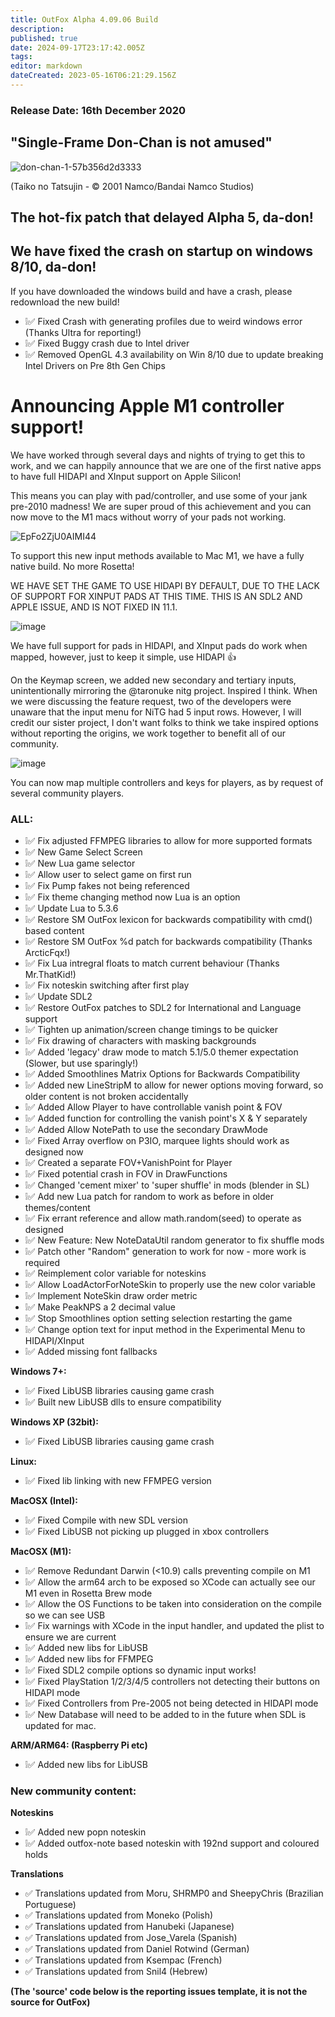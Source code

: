 ```yaml
---
title: OutFox Alpha 4.09.06 Build
description: 
published: true
date: 2024-09-17T23:17:42.005Z
tags: 
editor: markdown
dateCreated: 2023-05-16T06:21:29.156Z
---
```


### Release Date: 16th December 2020

## "Single-Frame Don-Chan is not amused"
![don-chan-1-57b356d2d3333](https://user-images.githubusercontent.com/11047768/102320595-6fd63e80-3f74-11eb-9e5f-71f8e540412e.png)

(Taiko no Tatsujin - © 2001 Namco/Bandai Namco Studios)

## The hot-fix patch that delayed Alpha 5, da-don!

## We have fixed the crash on startup on windows 8/10, da-don!
If you have downloaded the windows build and have a crash, please redownload the new build!

* ❕✅ Fixed Crash with generating profiles due to weird windows error (Thanks Ultra for reporting!)
* ❕✅ Fixed Buggy crash due to Intel driver 
* ❕✅ Removed OpenGL 4.3 availability on Win 8/10 due to update breaking Intel Drivers on Pre 8th Gen Chips

# Announcing Apple M1 controller support!

We have worked through several days and nights of trying to get this to work, and we can happily announce that we are one of the first native apps to have full HIDAPI and XInput support on Apple Silicon!

This means you can play with pad/controller, and use some of your jank pre-2010 madness! We are super proud of this achievement and you can now move to the M1 macs without worry of your pads not working.

![EpFo2ZjU0AIMI44](https://user-images.githubusercontent.com/11047768/102333956-03fcd180-3f86-11eb-8ed4-645525572c67.jpg)

To support this new input methods available to Mac M1, we have a fully native build. No more Rosetta! 

WE HAVE SET THE GAME TO USE HIDAPI BY DEFAULT, DUE TO THE LACK OF SUPPORT FOR XINPUT PADS AT THIS TIME. THIS IS AN SDL2 AND APPLE ISSUE, AND IS NOT FIXED IN 11.1.

![image](https://user-images.githubusercontent.com/11047768/102333730-b8e2be80-3f85-11eb-88bb-1d9de628652e.png)

We have full support for pads in HIDAPI, and XInput pads do work when mapped, however, just to keep it simple, use HIDAPI 👍 


On the Keymap screen, we added new secondary and tertiary inputs, unintentionally mirroring the @taronuke nitg project. Inspired I think. When we were discussing the feature request, two of the developers were unaware that the input menu for NiTG had 5 input rows. However, I will credit our sister project, I don't want folks to think we take inspired options without reporting the origins, we work together to benefit all of our community.

![image](https://user-images.githubusercontent.com/11047768/102333868-e4fe3f80-3f85-11eb-822f-fc99a6ea6eb2.png)

You can now map multiple controllers and keys for players, as by request of several community players.

### **ALL:**
* ❕✅ Fix adjusted FFMPEG libraries to allow for more supported formats
* ❕✅ New Game Select Screen
* ❕✅ New Lua game selector
* ❕✅ Allow user to select game on first run
* ❕✅ Fix Pump fakes not being referenced
* ❕✅ Fix theme changing method now Lua is an option
* ❕✅ Update Lua to 5.3.6
* ❕✅ Restore SM OutFox lexicon for backwards compatibility with cmd() based content
* ❕✅ Restore SM OutFox %d patch for backwards compatibility (Thanks ArcticFqx!)
* ❕✅ Fix Lua intregral floats to match current behaviour (Thanks Mr.ThatKid!)
* ❕✅ Fix noteskin switching after first play
* ❕✅ Update SDL2
* ❕✅ Restore OutFox patches to SDL2 for International and Language support
* ❕✅ Tighten up animation/screen change timings to be quicker
* ❕✅ Fix drawing of characters with masking backgrounds
* ❕✅ Added 'legacy' draw mode to match 5.1/5.0 themer expectation (Slower, but use sparingly!)
* ❕✅ Added Smoothlines Matrix Options for Backwards Compatibility
* ❕✅ Added new LineStripM to allow for newer options moving forward, so older content is not broken accidentally
* ❕✅ Added Allow Player to have controllable vanish point & FOV
* ❕✅ Added function for controlling the vanish point's X & Y separately
* ❕✅ Added Allow NotePath to use the secondary DrawMode
* ❕✅ Fixed Array overflow on P3IO, marquee lights should work as designed now
* ❕✅ Created a separate FOV+VanishPoint for Player
* ❕✅ Fixed potential crash in FOV in DrawFunctions
* ❕✅ Changed 'cement mixer' to 'super shuffle' in mods (blender in SL)
* ❕✅ Add new Lua patch for random to work as before in older themes/content
* ❕✅ Fix errant reference and allow math.random(seed) to operate as designed
* ❕✅ New Feature: New NoteDataUtil random generator to fix shuffle mods
* ❕✅ Patch other "Random" generation to work for now - more work is required
* ❕✅ Reimplement color variable for noteskins
* ❕✅ Allow LoadActorForNoteSkin to properly use the new color variable
* ❕✅ Implement NoteSkin draw order metric
* ❕✅ Make PeakNPS a 2 decimal value
* ❕✅ Stop Smoothlines option setting selection restarting the game
* ❕✅ Change option text for input method in the Experimental Menu to HIDAPI/XInput
* ❕✅ Added missing font fallbacks 


**Windows 7+:**
* ❕✅ Fixed LibUSB libraries causing game crash
* ❕✅ Built new LibUSB dlls to ensure compatibility

**Windows XP (32bit):**
* ❕✅ Fixed LibUSB libraries causing game crash

**Linux:**
* ❕✅ Fixed lib linking with new FFMPEG version

**MacOSX (Intel):**
* ❕✅ Fixed Compile with new SDL version
* ❕✅ Fixed LibUSB not picking up plugged in xbox controllers

**MacOSX (M1):**
* ❕✅ Remove Redundant Darwin (<10.9) calls preventing compile on M1
* ❕✅ Allow the arm64 arch to be exposed so XCode can actually see our M1 even in Rosetta Brew mode
* ❕✅ Allow the OS Functions to be taken into consideration on the compile so we can see USB
* ❕✅ Fix warnings with XCode in the input handler, and updated the plist to ensure we are current
* ❕✅ Added new libs for LibUSB
* ❕✅ Added new libs for FFMPEG
* ❕✅ Fixed SDL2 compile options so dynamic input works!
* ❕✅ Fixed PlayStation 1/2/3/4/5 controllers not detecting their buttons on HIDAPI mode
* ❕✅ Fixed Controllers from Pre-2005 not being detected in HIDAPI mode
* ❕✅ New Database will need to be added to in the future when SDL is updated for mac.

**ARM/ARM64: (Raspberry Pi etc)**
* ❕✅ Added new libs for LibUSB

### New community content:
**Noteskins**
* ❕✅ Added new popn noteskin
* ❕✅ Added outfox-note based noteskin with 192nd support and coloured holds

**Translations**
* ✅ Translations updated from Moru, SHRMP0 and SheepyChris  (Brazilian Portuguese)
* ✅ Translations updated from Moneko (Polish) 
* ✅ Translations updated from Hanubeki (Japanese)
* ✅ Translations updated from Jose_Varela (Spanish)
* ✅ Translations updated from Daniel Rotwind (German)
* ✅ Translations updated from Ksempac (French)
* ✅ Translations updated from Snil4 (Hebrew)

**(The 'source' code below is the reporting issues template, it is not the source for OutFox)**